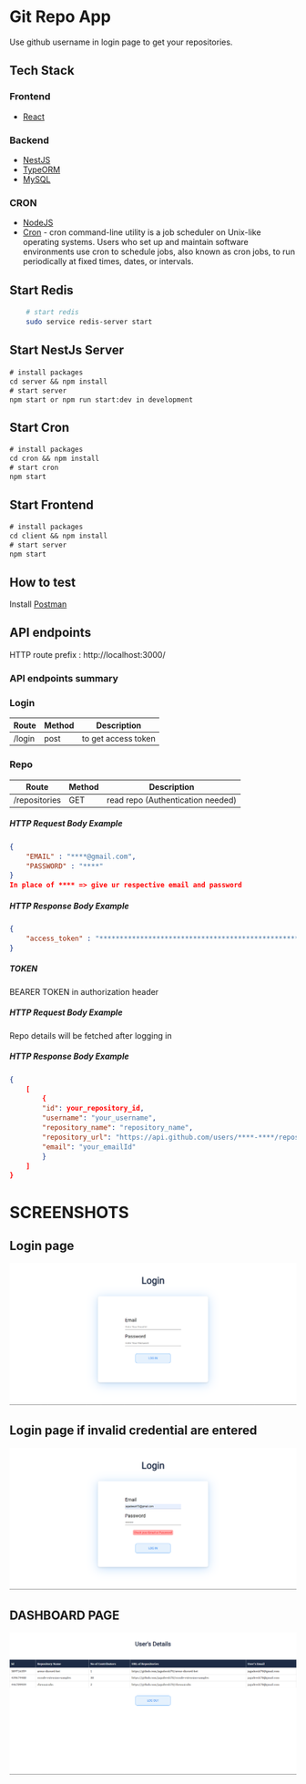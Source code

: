 # Git Repo App

Use github username in login page to get your repositories.

## Tech Stack

### Frontend
- [React](https://reactjs.org/)

### Backend
- [NestJS](https://nestjs.com/)
- [TypeORM](https://typeorm.io/)
- [MySQL](https://www.mysql.com/)

### CRON
- [NodeJS](https://nodejs.org/)
- [Cron](https://www.npmjs.com/package/node-cron) - cron command-line utility is a job scheduler on Unix-like operating systems. Users who set up and maintain software environments use cron to schedule jobs, also known as cron jobs, to run periodically at fixed times, dates, or intervals.



## Start Redis

```bash
    # start redis
    sudo service redis-server start
```
## Start NestJs Server
```
# install packages
cd server && npm install
# start server
npm start or npm run start:dev in development
```

## Start Cron
```
# install packages
cd cron && npm install
# start cron
npm start
```

## Start Frontend
```
# install packages
cd client && npm install
# start server
npm start
```

## How to test
Install [Postman](https://www.getpostman.com/)
## API endpoints

HTTP route prefix : http://localhost:3000/

### API endpoints summary

### Login

Route      | Method | Description
-----------|--------|--------------------
/login     | post    | to get access token

### Repo

Route      | Method | Description
-----------|--------|--------------------
/repositories  | GET    | read repo (Authentication needed)

##### HTTP Request Body Example
```json
{
    "EMAIL" : "****@gmail.com",
    "PASSWORD" : "****"
}
In place of **** => give ur respective email and password
```
##### HTTP Response Body Example
```json
{
    "access_token" : "**************************************************************************"
}
```
##### TOKEN 
 BEARER TOKEN in authorization header
##### HTTP Request Body Example
Repo details will be fetched after logging in
##### HTTP Response Body Example
```json
{
    [
        {
        "id": your_repository_id,
        "username": "your_username",
        "repository_name": "repository_name",
        "repository_url": "https://api.github.com/users/****-****/repos",
        "email": "your_emailId"
        }
    ]
}
```
# SCREENSHOTS

## Login page
![Alt text](images/login-page.png)

## Login page if invalid credential are entered
![Alt text](images/invalid-cred.png)


## DASHBOARD PAGE
![Alt text](images/dashboard.png)
